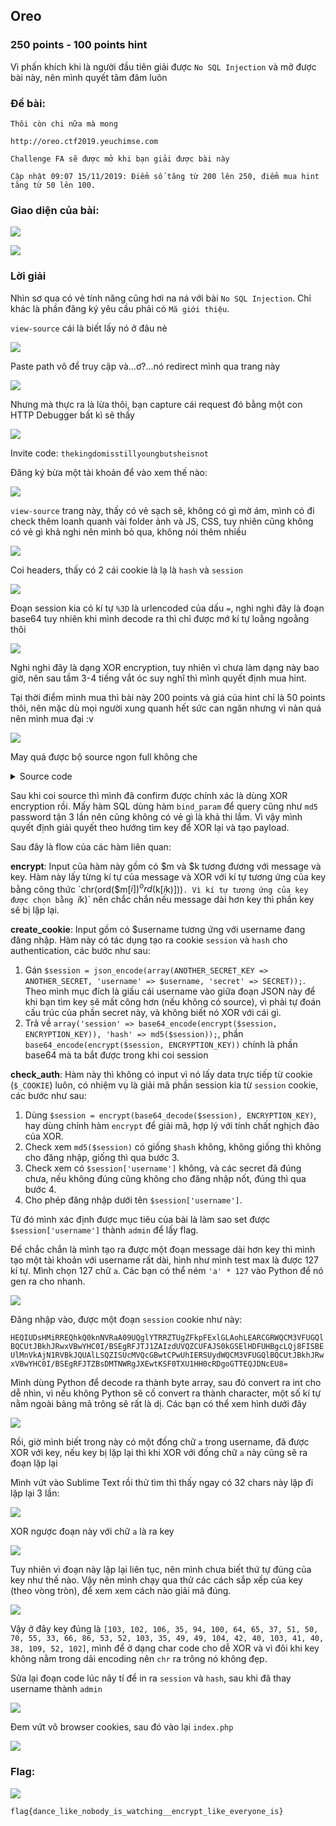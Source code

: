 ## Oreo
### 250 points - 100 points hint

Vì phấn khích khi là người đầu tiên giải được `No SQL Injection` và mở được bài này, nên mình quyết tâm đâm luôn

### Đề bài:
```
Thôi còn chi nữa mà mong

http://oreo.ctf2019.yeuchimse.com

Challenge FA sẽ được mở khi bạn giải được bài này

Cập nhật 09:07 15/11/2019: Điểm số tăng từ 200 lên 250, điểm mua hint tăng từ 50 lên 100.
```

### Giao diện của bài:

![][view]

![][view-register]

### Lời giải
Nhìn sơ qua có vẻ tính năng cũng hơi na ná với bài `No SQL Injection`. Chỉ khác là phần đăng ký yêu cầu phải có `Mã giới thiệu`.

`view-source` cái là biết lấy nó ở đâu nè

![][view-get-invite-code]

Paste path vô để truy cập và...ơ?...nó redirect mình qua trang này

![][view-register-disabled]

Nhưng mà thực ra là lừa thôi, bạn capture cái request đó bằng một con HTTP Debugger bất kì sẽ thấy

![][view-invite-code]

Invite code: `thekingdomisstillyoungbutsheisnot`

Đăng ký bừa một tài khoản để vào xem thế nào:

![][view-logged-in]

`view-source` trang này, thấy có vẻ sạch sẽ, không có gì mờ ám, mình có đi check thêm loanh quanh vài folder ảnh và JS, CSS, tuy nhiên cũng không có vẻ gì khả nghi nên mình bỏ qua, không nói thêm nhiều  

![][view-logged-in-source]

Coi headers, thấy có 2 cái cookie là lạ là `hash` và `session`

![][view-cookie]

Đoạn session kia có kí tự `%3D` là urlencoded của dấu `=`, nghi nghi đây là đoạn base64 tuy nhiên khi mình decode ra thì chỉ được mớ kí tự loằng ngoằng thôi

![][view-session-cookie-url-decoded]

Nghi nghi đây là dạng XOR encryption, tuy nhiên vì chưa làm dạng này bao giờ, nên sau tầm 3-4 tiếng vắt óc suy nghĩ thì mình quyết định mua hint. 

Tại thời điểm mình mua thì bài này 200 points và giá của hint chỉ là 50 points thôi, nên mặc dù mọi người xung quanh hết sức can ngăn nhưng vì nản quá nên mình mua đại :v

![][hint]

May quá được bộ source ngon full không che

<details>
  <summary>Source code</summary> 
  
  ```php
  <?php
  
  function get_db_connection()
  {
      $conn = new mysqli(DB_SERVER, DB_USER, DB_PASSWORD, DB_DATABASE);
  
      if ($conn->connect_error) {
          die('Lỗi database: ' . $conn->connect_error);
      }
  
      return $conn;
  }
  
  
  function register($username, $password)
  {
      $conn = get_db_connection();
  
      $stmt = $conn->prepare("INSERT INTO users (username, password) VALUES (?, ?)");
      $stmt->bind_param("ss", $username, md5(md5(md5($password))));
      $stmt->execute();
  
      $success = $conn->affected_rows > 0;
  
      $stmt->close();
      $conn->close();
  
      return $success;
  }
  
  
  function login($username, $password)
  {
      $conn = get_db_connection();
  
      $stmt = $conn->prepare("SELECT * FROM users WHERE username = ? and password = ?");
      $stmt->bind_param("ss", $username, md5(md5(md5($password))));
      $stmt->execute();
      $stmt->store_result();
  
      $success = $stmt->num_rows > 0;
  
      $stmt->close();
      $conn->close();
  
      return $success;
  }
  
  
  function encrypt($m, $k)
  {
      $result = '';
      for ($i = 0; $i < strlen($m); $i++) {
          $result .= chr(ord($m[$i]) ^ ord($k[$i % strlen($k)]));
      }
  
      return $result;
  }
  
  
  function create_cookie($username)
  {
      $session = json_encode(array(ANOTHER_SECRET_KEY => ANOTHER_SECRET, 'username' => $username, 'secret' => SECRET));
  
      return array('session' => base64_encode(encrypt($session, ENCRYPTION_KEY)), 'hash' => md5($session));
  }
  
  
  function check_auth()
  {
      if (isset($_COOKIE['session']) && isset($_COOKIE['hash'])) {
          $session = $_COOKIE['session'];
          $hash = $_COOKIE['hash'];
  
          $session = encrypt(base64_decode($session), ENCRYPTION_KEY);
          if (md5($session) == $hash) {
              try {
                  $session = json_decode($session, true);
                  if (isset($session['username']) && isset($session['secret']) && isset($session[ANOTHER_SECRET_KEY])) {
                      if ($session['secret'] === SECRET && $session[ANOTHER_SECRET_KEY] === ANOTHER_SECRET) {
                          return $session['username'];
                      }
                  }
              } catch (Exception $e) {
              }
          }
      }
  
      return null;
  }
  ```
</details>

Sau khi coi source thì mình đã confirm được chính xác là dùng XOR encryption rồi. Mấy hàm SQL dùng hàm `bind_param` để query cũng như `md5` password tận 3 lần nên cũng không có vẻ gì là khả thi lắm. Vì vậy mình quyết định giải quyết theo hướng tìm key để XOR lại và tạo payload.

Sau đây là flow của các hàm liên quan:

**encrypt**: Input của hàm này gồm có $m và $k tương đương với message và key. Hàm này lấy từng kí tự của message và XOR với kí tự tương ứng của key bằng công thức `chr(ord($m[$i]) ^ ord($k[$i % strlen($k)]))`. Vì kí tự tương ứng của key được chọn bằng `$i % strlen($k)` nên chắc chắn nếu message dài hơn key thì phần key sẽ bị lặp lại.

**create_cookie**: Input gồm có $username tương ứng với username đang đăng nhập. Hàm này có tác dụng tạo ra cookie `session` và `hash` cho authentication, các bước như sau:
1. Gán `$session = json_encode(array(ANOTHER_SECRET_KEY => ANOTHER_SECRET, 'username' => $username, 'secret' => SECRET));`. Theo mình mục đích là giấu cái username vào giữa đoạn JSON này để khi bạn tìm key sẽ mất công hơn (nếu không có source), vì phải tự đoán cấu trúc của phần secret này, và không biết nó XOR với cái gì.
2. Trả về `array('session' => base64_encode(encrypt($session, ENCRYPTION_KEY)), 'hash' => md5($session));`, phần `base64_encode(encrypt($session, ENCRYPTION_KEY))` chính là phần base64 mà ta bắt được trong khi coi session

**check_auth**: Hàm này thì không có input vì nó lấy data trực tiếp từ cookie (`$_COOKIE`) luôn, có nhiệm vụ là giải mã phần session kia từ `session` cookie, các bước như sau:
1. Dùng `$session = encrypt(base64_decode($session), ENCRYPTION_KEY)`, hay dùng chính hàm `encrypt` để giải mã, hợp lý với tính chất nghịch đảo của XOR.
2. Check xem `md5($session)` có giống `$hash` không, không giống thì không cho đăng nhập, giống thì qua bước 3.
3. Check xem có `$session['username']` không, và các secret đã đúng chưa, nếu không đúng cũng không cho đăng nhập nốt, đúng thì qua bước 4.
4. Cho phép đăng nhập dưới tên `$session['username']`.

Từ đó mình xác định được mục tiêu của bài là làm sao set được `$session['username']` thành `admin` để lấy flag.

Để chắc chắn là mình tạo ra được một đoạn message dài hơn key thì mình tạo một tài khoản với username rất dài, hình như mình test max là được 127 kí tự. Mình chọn 127 chữ `a`. Các bạn có thể ném `'a' * 127` vào Python để nó gen ra cho nhanh.

![][username-generator]

Đăng nhập vào, được một đoạn `session` cookie như này:

`
HEQIUDsHMiRREQhkQ0knNVRaA09UQglYTRRZTUgZFkpFExlGLAohLEARCGRWQCM3VFUGQlBQCUtJBkhJRwxVBwYHC0I/BSEgRFJTJ1ZAIzdUVQZCUFAJS0kGSElHDFUHBgcLQj8FISBEUlMnVkAjN1RVBkJQUAlLSQZISUcMVQcGBwtCPwUhIERSUydWQCM3VFUGQlBQCUtJBkhJRwxVBwYHC0I/BSEgRFJTZBsDMTNWRgJXEwtKSF0TXU1HH0cRDgoGTTEQJDNcEU8=
`

Mình dùng Python để decode ra thành byte array, sau đó convert ra int cho dễ nhìn, vì nếu không Python sẽ cố convert ra thành character, một số kí tự nằm ngoài bảng mã trông sẽ rất là dị. Các bạn có thể xem hình dưới đây

![][decode]

Rồi, giờ mình biết trong này có một đống chữ `a` trong username, đã được XOR với key, nếu key bị lặp lại thì khi XOR với đống chữ `a` này cũng sẽ ra đoạn lặp lại

Mình vứt vào Sublime Text rồi thử tìm thì thấy ngay có 32 chars này lặp đi lặp lại 3 lần:

![][repetitive-text]

XOR ngược đoạn này với chữ `a` là ra key

![][key]

Tuy nhiên vì đoạn này lặp lại liên tục, nên mình chưa biết thứ tự đúng của key như thế nào. Vậy nên mình chạy qua thử các cách sắp xếp của key (theo vòng tròn), để xem xem cách nào giải mã đúng.

![][find-key-offset]

Vậy ở đây key đúng là `[103, 102, 106, 35, 94, 100, 64, 65, 37, 51, 50, 70, 55, 33, 66, 86, 53, 52, 103, 35, 49, 49, 104, 42, 40, 103, 41, 40, 38, 109, 52, 102]`, mình để ở dạng char code cho dễ XOR và vì đôi khi key không nằm trong dải encoding nên `chr` ra trông nó không đẹp.

Sửa lại đoạn code lúc nãy tí để in ra `session` và `hash`, sau khi đã thay username thành `admin`

![][final-key-and-hash]

Đem vứt vô browser cookies, sau đó vào lại `index.php`

![][final-cookies]

### Flag:
![][flag]

```
flag{dance_like_nobody_is_watching__encrypt_like_everyone_is}
```

[view]: assets/OREO/view.png
[view-register]: assets/OREO/view-register.png
[view-get-invite-code]: assets/OREO/view-get-invite-code.png
[view-register-disabled]: assets/OREO/view-register-disabled.png
[view-invite-code]: assets/OREO/view-invite-code.png
[view-logged-in]: assets/OREO/view-logged-in.png
[view-logged-in-source]: assets/OREO/view-logged-in-source.png
[view-cookie]: assets/OREO/view-cookie.png
[view-session-cookie-url-decoded]: assets/OREO/view-session-cookie-url-decoded.png
[hint]: assets/OREO/hint.png
[username-generator]: assets/OREO/username-generator.png
[decode]: assets/OREO/decode.png
[repetitive-text]: assets/OREO/repetitive-text.png
[key]: assets/OREO/key.png
[find-key-offset]: assets/OREO/find-key-offset.png
[final-key-and-hash]: assets/OREO/final-key-and-hash.png
[final-cookies]: assets/OREO/final-cookies.png
[flag]: assets/OREO/flag.png
